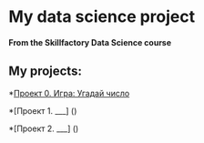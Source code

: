 # My data science project
#### From the Skillfactory Data Science course

## My projects:
*[Проект 0. Игра: Угадай число](https://github.com/MawickMosk/IDE1/blob/master/game_v2.py)

*[Проект 1. ___] ()

*[Проект 2. ___] ()
